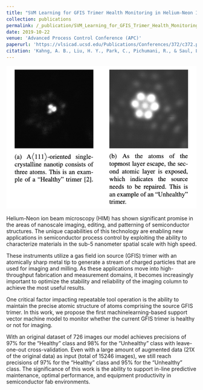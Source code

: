```yaml
---
title: "SVM Learning for GFIS Trimer Health Monitoring in Helium-Neon Ion Beam Microscopy"
collection: publications
permalink: /_publication/SVM_Learning_for_GFIS_Trimer_Health_Monitoring_in_Helium-Neon_Ion_Beam_Microscopy
date: 2019-10-22
venue: 'Advanced Process Control Conference (APC)'
paperurl: 'https://vlsicad.ucsd.edu/Publications/Conferences/372/c372.pdf'
citation: 'Kahng, A. B., Liu, H. Y., Park, C., Pichumani, R., & Saul, L. SVM Learning for GFIS Trimer Health Monitoring in Helium-Neon Ion Beam Microscopy., Advanced Process Control Conference, 2019'
---
```


![Identifying an unhealthy trimer](/images/Trimer_SVM.png)

Helium-Neon ion beam microscopy (HIM) has shown significant promise in the areas of nanoscale imaging, editing, 
and patterning of semiconductor structures. The unique capabilities of this technology are enabling new applications 
in semiconductor process control by exploiting the ability to characterize materials in the sub-5 nanometer spatial scale with high speed.  

These instruments utilize a gas field ion source (GFIS) trimer with an atomically sharp metal tip to generate a stream of 
charged particles that are used for imaging and milling. As these applications move into high-throughput fabrication and measurement domains, 
it becomes increasingly important to optimize the stability and reliability of the imaging column to achieve the most useful results.  

One critical factor impacting repeatable tool operation is the ability to maintain the precise atomic structure of atoms comprising 
the source GFIS trimer. In this work, we propose the first machinelearning-based support vector machine model to monitor whether 
the current GFIS trimer is healthy or not for imaging.  

With an original dataset of 726 images our model achieves precisions of 97% 
for the “Healthy” class and 98% for the “Unhealthy” class with leave-one-out cross-validation. Even with a large amount of augmented 
data (21X of the original data) as input (total of 15246 images), we still reach precisions of 97% for the “Healthy” class and 95% 
for the “Unhealthy” class. The significance of this work is the ability to support in-line predictive maintenance, optimal performance, 
and equipment productivity in semiconductor fab environments.